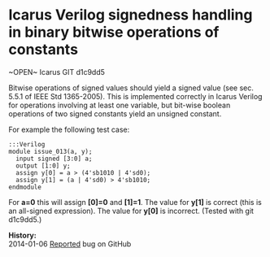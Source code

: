 
Icarus Verilog signedness handling in binary bitwise operations of constants
============================================================================

~OPEN~ Icarus GIT d1c9dd5

Bitwise operations of signed values should yield a signed value (see sec. 5.5.1
of IEEE Std 1365-2005). This is implemented correctly in Icarus Verilog for
operations involving at least one variable, but bit-wise boolean operations of
two signed constants yield an unsigned constant.

For example the following test case:

    :::Verilog
    module issue_013(a, y);
      input signed [3:0] a;
      output [1:0] y;
      assign y[0] = a > (4'sb1010 | 4'sd0);
      assign y[1] = (a | 4'sd0) > 4'sb1010;
    endmodule

For **a=0** this will assign **[0]=0** and **[1]=1**. The value for **y[1]** is
correct (this is an all-signed expression). The value for **y[0]** is
incorrect. (Tested with git d1c9dd5.)

**History:**  
2014-01-06 [Reported](https://github.com/steveicarus/iverilog/issues/8) bug on GitHub  

